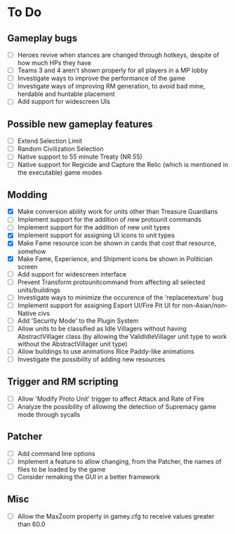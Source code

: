 # To Do 

## Gameplay bugs
- [ ] Heroes revive when stances are changed through hotkeys, despite of how much HPs they have
- [ ] Teams 3 and 4 aren't shown properly for all players in a MP lobby
- [ ] Investigate ways to improve the performance of the game
- [ ] Investigate ways of improving RM generation, to avoid bad mine, herdable and huntable placement
- [ ] Add support for widescreen UIs

## Possible new gameplay features
- [ ] Extend Selection Limit
- [ ] Random Civilization Selection
- [ ] Native support to 55 minute Treaty (NR 55)
- [ ] Native support for Regicide and Capture the Relic (which is mentioned in the executable) game modes

## Modding
- [X] Make conversion ability work for units other than Treasure Guardians
- [ ] Implement support for the addition of new protounit commands
- [ ] Implement support for the addition of new unit types
- [X] Implement support for assigning UI icons to unit types
- [X] Make Fame resource icon be shown in cards that cost that resource, somehow
- [X] Make Fame, Experience, and Shipment icons be shown in Politician screen
- [ ] Add support for widescreen interface
- [ ] Prevent Transform protounitcommand from affecting all selected units/buildings
- [ ] Investigate ways to minimize the occurence of the 'replacetexture' bug
- [ ] Implement support for assigning Export UI/Fire Pit UI for non-Asian/non-Native civs
- [ ] Add 'Security Mode' to the Plugin System
- [ ] Allow units to be classified as Idle Villagers without having AbstractVillager class (by allowing the ValidIdleVillager unit type to work without the AbstractVillager unit type)
- [ ] Allow buildings to use animations Rice Paddy-like animations
- [ ] Investigate the possibility of adding new resources

## Trigger and RM scripting
- [ ] Allow 'Modify Proto Unit' trigger to affect Attack and Rate of Fire
- [ ] Analyze the possibility of allowing the detection of Supremacy game mode through sycalls
 
## Patcher
- [ ] Add command line options
- [ ] Implement a feature to allow changing, from the Patcher, the names of files to be loaded by the game 
- [ ] Consider remaking the GUI in a better framework

## Misc
- [ ] Allow the MaxZoom property in gamey.cfg to receive values greater than 60.0
